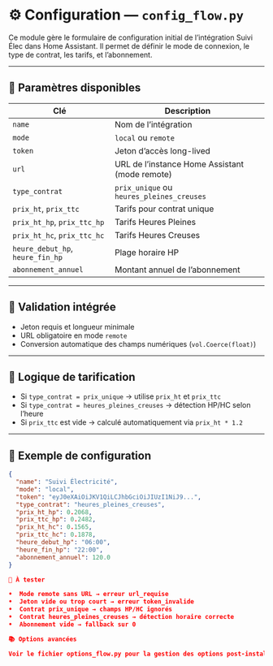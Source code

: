 # ⚙️ Configuration — `config_flow.py`

Ce module gère le formulaire de configuration initial de l’intégration Suivi Élec dans Home Assistant. Il permet de définir le mode de connexion, le type de contrat, les tarifs, et l’abonnement.

---

## 🧩 Paramètres disponibles

| Clé | Description |
|-----|-------------|
| `name` | Nom de l’intégration |
| `mode` | `local` ou `remote` |
| `token` | Jeton d’accès long-lived |
| `url` | URL de l’instance Home Assistant (mode remote) |
| `type_contrat` | `prix_unique` ou `heures_pleines_creuses` |
| `prix_ht`, `prix_ttc` | Tarifs pour contrat unique |
| `prix_ht_hp`, `prix_ttc_hp` | Tarifs Heures Pleines |
| `prix_ht_hc`, `prix_ttc_hc` | Tarifs Heures Creuses |
| `heure_debut_hp`, `heure_fin_hp` | Plage horaire HP |
| `abonnement_annuel` | Montant annuel de l’abonnement |

---

## 🔐 Validation intégrée

- Jeton requis et longueur minimale
- URL obligatoire en mode `remote`
- Conversion automatique des champs numériques (`vol.Coerce(float)`)

---

## 🧠 Logique de tarification

- Si `type_contrat = prix_unique` → utilise `prix_ht` et `prix_ttc`
- Si `type_contrat = heures_pleines_creuses` → détection HP/HC selon l’heure
- Si `prix_ttc` est vide → calculé automatiquement via `prix_ht * 1.2`

---

## 🧾 Exemple de configuration

```json
{
  "name": "Suivi Électricité",
  "mode": "local",
  "token": "eyJ0eXAiOiJKV1QiLCJhbGciOiJIUzI1NiJ9...",
  "type_contrat": "heures_pleines_creuses",
  "prix_ht_hp": 0.2068,
  "prix_ttc_hp": 0.2482,
  "prix_ht_hc": 0.1565,
  "prix_ttc_hc": 0.1878,
  "heure_debut_hp": "06:00",
  "heure_fin_hp": "22:00",
  "abonnement_annuel": 120.0
}

🧪 À tester

•  Mode remote sans URL → erreur url_requise
•  Jeton vide ou trop court → erreur token_invalide
•  Contrat prix_unique → champs HP/HC ignorés
•  Contrat heures_pleines_creuses → détection horaire correcte
•  Abonnement vide → fallback sur 0

📚 Options avancées

Voir le fichier options_flow.py pour la gestion des options post-installation.
